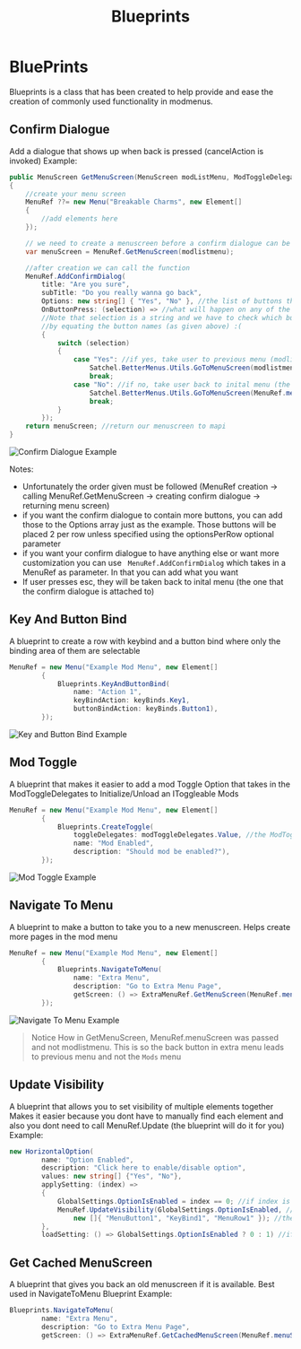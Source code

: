 ﻿---
title: Blueprints
nav_order: 2
parent: BetterMenus
grand_parent: Satchel
---
# BluePrints
Blueprints is a class that has been created to help provide and ease the creation of commonly used functionality in modmenus.

## Confirm Dialogue
Add a dialogue that shows up when back is pressed (cancelAction is invoked)
Example:
```cs
public MenuScreen GetMenuScreen(MenuScreen modListMenu, ModToggleDelegates? toggleDelegates)
{
    //create your menu screen
    MenuRef ??= new Menu("Breakable Charms", new Element[]
    {
        //add elements here
    });

    // we need to create a menuscreen before a confirm dialogue can be attached
    var menuScreen = MenuRef.GetMenuScreen(modlistmenu);

    //after creation we can call the function
    MenuRef.AddConfirmDialog(
        title: "Are you sure",
        subTitle: "Do you really wanna go back",
        Options: new string[] { "Yes", "No" }, //the list of buttons that will be shown
        OnButtonPress: (selection) => //what will happen on any of the button press. 
        //Note that selection is a string and we have to check which button is pressed
        //by equating the button names (as given above) :(
        {
            switch (selection)
            {
                case "Yes": //if yes, take user to previous menu (modlist menu in this case)
                    Satchel.BetterMenus.Utils.GoToMenuScreen(modlistmenu);
                    break;
                case "No": //if no, take user back to inital menu (the one that this is attached to)
                    Satchel.BetterMenus.Utils.GoToMenuScreen(MenuRef.menuScreen);
                    break;
            }
        });
    return menuScreen; //return our menuscreen to mapi
}
```
![Confirm Dialogue Example](/ModdingDocs/Images/BetterMenusConfirmDialogue.jpg)

Notes:
- Unfortunately the order given must be followed (MenuRef creation -> calling MenuRef.GetMenuScreen -> creating confirm dialogue -> returning menu screen)
- if you want the confirm dialogue to contain more buttons, you can add those to the Options array just as the example. Those buttons will be placed 2 per row unless specified using the optionsPerRow optional parameter
- if you want your confirm dialogue to have anything else or want more customization you can use ` MenuRef.AddConfirmDialog` which takes in a MenuRef as parameter. In that you can add what you want
- If user presses esc, they will be taken back to inital menu (the one that the confirm dialogue is attached to)


## Key And Button Bind
A blueprint to create a row with keybind and a button bind where only the binding area of them are selectable
```cs
MenuRef = new Menu("Example Mod Menu", new Element[]
        {
            Blueprints.KeyAndButtonBind(
                name: "Action 1",
                keyBindAction: keyBinds.Key1, 
                buttonBindAction: keyBinds.Button1),
        });
```
![Key and Button Bind Example](/ModdingDocs/Images/BetterMenusKeyAndButtonBind.jpg)
## Mod Toggle
A blueprint that makes it easier to add a mod Toggle Option that takes in the ModToggleDelegates to Initialize/Unload an IToggleable Mods
```cs
MenuRef = new Menu("Example Mod Menu", new Element[]
        {
            Blueprints.CreateToggle(
                toggleDelegates: modToggleDelegates.Value, //the ModToggleDelegates provided by MAPI 
                name: "Mod Enabled",  
                description: "Should mod be enabled?"),
        });
```
![Mod Toggle Example](/ModdingDocs/Images/BetterMenusModToggle.jpg)
## Navigate To Menu
A blueprint to make a button to take you to a new menuscreen. Helps create more pages in the mod menu
```cs
MenuRef = new Menu("Example Mod Menu", new Element[]
        {
            Blueprints.NavigateToMenu(
                name: "Extra Menu", 
                description: "Go to Extra Menu Page", 
                getScreen: () => ExtraMenuRef.GetMenuScreen(MenuRef.menuScreen)) //this is a Func<MenuScreen> you have to return the "Next Page" MenuScreen here
        });
```
![Navigate To Menu Example](/ModdingDocs/Images/BetterMenusNavigateToMenu.jpg)
> Notice How in GetMenuScreen, MenuRef.menuScreen was passed and not modlistmenu. This is so the back button in extra menu leads to previous menu and not the `Mods` menu  
## Update Visibility
A blueprint that allows you to set visibility of multiple elements together
Makes it easier because you dont have to manually find each element and also you dont need to call MenuRef.Update (the blueprint will do it for you)
Example:
```cs
new HorizontalOption(
        name: "Option Enabled",
        description: "Click here to enable/disable option",
        values: new string[] {"Yes", "No"},
        applySetting: (index) =>
        {
            GlobalSettings.OptionIsEnabled = index == 0; //if index is equal to 0, yes was selected
            MenuRef.UpdateVisibility(GlobalSettings.OptionIsEnabled, //the value isVisible should be set to
                new []{ "MenuButton1", "KeyBind1", "MenuRow1" }); //these are a string array of element ids whose visibility needs to be updated
        },
        loadSetting: () => GlobalSettings.OptionIsEnabled ? 0 : 1) //if OptionIsEnabled is true, return 0 (yes) else return 1 (no)
```
## Get Cached MenuScreen
A blueprint that gives you back an old menuscreen if it is available. Best used in NavigateToMenu Blueprint
Example:
```cs
Blueprints.NavigateToMenu(
        name: "Extra Menu", 
        description: "Go to Extra Menu Page", 
        getScreen: () => ExtraMenuRef.GetCachedMenuScreen(MenuRef.menuScreen)),
```